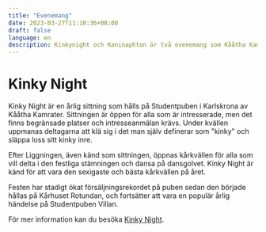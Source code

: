 ```yaml
---
title: "Evenemang"
date: 2023-03-27T11:10:36+08:00
draft: false
language: en
description: Kinkynight och Kaninaphton är två evenemang som Kååtha Kamrater arrangerar.
---
```

<h1 class=" font-black text-white capitalize font-lucida">Kinky Night</h1>
Kinky Night är en årlig sittning som hålls på Studentpuben i Karlskrona av Kååtha Kamrater. Sittningen är öppen för alla som är intresserade, men det finns begränsade platser och intresseanmälan krävs. Under kvällen uppmanas deltagarna att klä sig i det man själv definerar som "kinky" och släppa loss sitt kinky inre.

Efter Liggningen, även känd som sittningen, öppnas kårkvällen för alla som vill delta i den festliga stämningen och dansa på dansgolvet. Kinky Night är känd för att vara den sexigaste och bästa kårkvällen på året.

Festen har stadigt ökat försäljningsrekordet på puben sedan den började hållas på Kårhuset Rotundan, och fortsätter att vara en populär årlig händelse på Studentpuben Villan.

För mer information kan du besöka <a href="https://kinkynight.com">Kinky Night</a>.